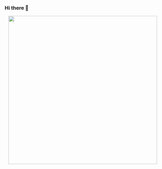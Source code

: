 ### Hi there 👋

<!--
**larissacpavan/larissacpavan** is a ✨ _special_ ✨ repository because its `README.md` (this file) appears on your GitHub profile.

Here are some ideas to get you started:

- 🔭 I’m currently working on ...
- 🌱 I’m currently learning ...
- 👯 I’m looking to collaborate on ...
- 🤔 I’m looking for help with ...
- 💬 Ask me about ...
- 📫 How to reach me: ...
- 😄 Pronouns: ...
- ⚡ Fun fact: ...
-->
<div id="header" align="center">
  <img src="[https://giphy.com/embed/juua9i2c2fA0AIp2iq" width="480" height="480" frameBorder="0" class="giphy-embed")https://giphy.com/embed/juua9i2c2fA0AIp2iq" width="480" height="480" frameBorder="0" class="giphy-embed"/>
</div>
